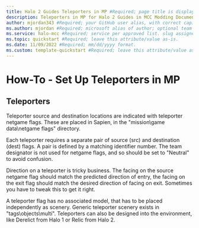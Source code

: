 ```yaml
---
title: Halo 2 Guides Teleporters in MP #Required; page title is displayed in search results. Include the brand.
description: Teleporters in MP for Halo 2 Guides in MCC Modding Documentation. #Required; article description that is displayed in search results. 
author: mjordan343 #Required; your GitHub user alias, with correct capitalization.
ms.author: mjordan #Required; microsoft alias of author; optional team alias.
ms.service: halo-mcc #Required; service per approved list. slug assigned by ACOM.
ms.topic: quickstart #Required; leave this attribute/value as-is.
ms.date: 11/09/2022 #Required; mm/dd/yyyy format.
ms.custom: template-quickstart #Required; leave this attribute/value as-is.
---
```


# How-To - Set Up Teleporters in MP

## Teleporters

Teleporter source and destination locations are indicated with teleporter netgame flags. These are placed in Sapien, in the "mission\game data\netgame flags" directory.

Each teleporter requires a separate pair of source (src) and destination (dest) flags. A pair is defined by a matching identifier number. The team designator is not used for netgame flags, and so should be set to "Neutral" to avoid confusion.

Direction on a teleporter is tricky business. The facing on the source netgame flag should match the predicted direction of entry, the facing on the exit flag should match the desired direction of facing on exit. Sometimes you have to tweak this to get it right.

A teleporter flag has no associated model, that has to be placed independently as scenery. Generic teleporter scenery exists in "tags\objects\multi". Teleporters can also be designed into the environment, like Derelict from Halo 1 or Relic from Halo 2.
